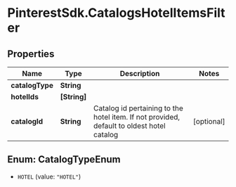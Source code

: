 # PinterestSdk.CatalogsHotelItemsFilter

## Properties

Name | Type | Description | Notes
------------ | ------------- | ------------- | -------------
**catalogType** | **String** |  | 
**hotelIds** | **[String]** |  | 
**catalogId** | **String** | Catalog id pertaining to the hotel item. If not provided, default to oldest hotel catalog | [optional] 



## Enum: CatalogTypeEnum


* `HOTEL` (value: `"HOTEL"`)




